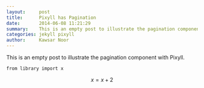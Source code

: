 ```yaml
---
layout:     post
title:      Pixyll has Pagination
date:       2014-06-08 11:21:29
summary:    This is an empty post to illustrate the pagination component with Pixyll.
categories: jekyll pixyll
author:     Kawsar Noor
---
```


This is an empty post to illustrate the pagination component with Pixyll.

``````
from library import x
``````


$$
x = x + 2
$$
